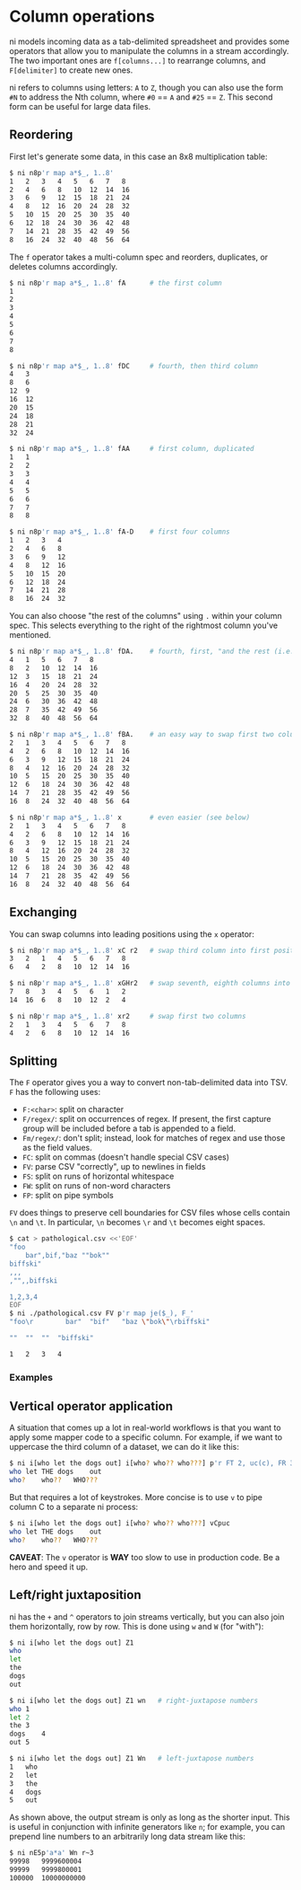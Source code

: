 # Column operations
ni models incoming data as a tab-delimited spreadsheet and provides some
operators that allow you to manipulate the columns in a stream accordingly. The
two important ones are `f[columns...]` to rearrange columns, and `F[delimiter]`
to create new ones.

ni refers to columns using letters: `A` to `Z`, though you can also use the
form `#N` to address the Nth column, where `#0` == `A` and `#25` == `Z`. This
second form can be useful for large data files.

## Reordering
First let's generate some data, in this case an 8x8 multiplication table:

```bash
$ ni n8p'r map a*$_, 1..8'
1	2	3	4	5	6	7	8
2	4	6	8	10	12	14	16
3	6	9	12	15	18	21	24
4	8	12	16	20	24	28	32
5	10	15	20	25	30	35	40
6	12	18	24	30	36	42	48
7	14	21	28	35	42	49	56
8	16	24	32	40	48	56	64
```

The `f` operator takes a multi-column spec and reorders, duplicates, or deletes
columns accordingly.

```bash
$ ni n8p'r map a*$_, 1..8' fA      # the first column
1
2
3
4
5
6
7
8
```

```bash
$ ni n8p'r map a*$_, 1..8' fDC     # fourth, then third column
4	3
8	6
12	9
16	12
20	15
24	18
28	21
32	24
```

```bash
$ ni n8p'r map a*$_, 1..8' fAA     # first column, duplicated
1	1
2	2
3	3
4	4
5	5
6	6
7	7
8	8
```

```bash
$ ni n8p'r map a*$_, 1..8' fA-D    # first four columns
1	2	3	4
2	4	6	8
3	6	9	12
4	8	12	16
5	10	15	20
6	12	18	24
7	14	21	28
8	16	24	32
```

You can also choose "the rest of the columns" using `.` within your column
spec. This selects everything to the right of the rightmost column you've
mentioned.

```bash
$ ni n8p'r map a*$_, 1..8' fDA.    # fourth, first, "and the rest (i.e. 5-8)"
4	1	5	6	7	8
8	2	10	12	14	16
12	3	15	18	21	24
16	4	20	24	28	32
20	5	25	30	35	40
24	6	30	36	42	48
28	7	35	42	49	56
32	8	40	48	56	64
```

```bash
$ ni n8p'r map a*$_, 1..8' fBA.    # an easy way to swap first two columns
2	1	3	4	5	6	7	8
4	2	6	8	10	12	14	16
6	3	9	12	15	18	21	24
8	4	12	16	20	24	28	32
10	5	15	20	25	30	35	40
12	6	18	24	30	36	42	48
14	7	21	28	35	42	49	56
16	8	24	32	40	48	56	64
```

```bash
$ ni n8p'r map a*$_, 1..8' x       # even easier (see below)
2	1	3	4	5	6	7	8
4	2	6	8	10	12	14	16
6	3	9	12	15	18	21	24
8	4	12	16	20	24	28	32
10	5	15	20	25	30	35	40
12	6	18	24	30	36	42	48
14	7	21	28	35	42	49	56
16	8	24	32	40	48	56	64
```

## Exchanging
You can swap columns into leading positions using the `x` operator:

```bash
$ ni n8p'r map a*$_, 1..8' xC r2   # swap third column into first position
3	2	1	4	5	6	7	8
6	4	2	8	10	12	14	16
```

```bash
$ ni n8p'r map a*$_, 1..8' xGHr2   # swap seventh, eighth columns into first two
7	8	3	4	5	6	1	2
14	16	6	8	10	12	2	4
```

```bash
$ ni n8p'r map a*$_, 1..8' xr2     # swap first two columns
2	1	3	4	5	6	7	8
4	2	6	8	10	12	14	16
```

## Splitting
The `F` operator gives you a way to convert non-tab-delimited data into TSV.
`F` has the following uses:

- `F:<char>`: split on character
- `F/regex/`: split on occurrences of regex. If present, the first capture
  group will be included before a tab is appended to a field.
- `Fm/regex/`: don't split; instead, look for matches of regex and use those as
  the field values.
- `FC`: split on commas (doesn't handle special CSV cases)
- `FV`: parse CSV "correctly", up to newlines in fields
- `FS`: split on runs of horizontal whitespace
- `FW`: split on runs of non-word characters
- `FP`: split on pipe symbols

`FV` does things to preserve cell boundaries for CSV files whose cells contain
`\n` and `\t`. In particular, `\n` becomes `\r` and `\t` becomes eight spaces.

```bash
$ cat > pathological.csv <<'EOF'
"foo
	bar",bif,"baz ""bok""
biffski"
,,,
,"",,biffski

1,2,3,4
EOF
$ ni ./pathological.csv FV p'r map je($_), F_'
"foo\r        bar"	"bif"	"baz \"bok\"\rbiffski"

""	""	""	"biffski"

1	2	3	4
```

### Examples


## Vertical operator application
A situation that comes up a lot in real-world workflows is that you want to
apply some mapper code to a specific column. For example, if we want to
uppercase the third column of a dataset, we can do it like this:

```bash
$ ni i[who let the dogs out] i[who? who?? who???] p'r FT 2, uc(c), FR 3'
who	let	THE	dogs	out
who?	who??	WHO???
```

But that requires a lot of keystrokes. More concise is to use `v` to pipe column C to a separate ni process:

```bash
$ ni i[who let the dogs out] i[who? who?? who???] vCpuc
who	let	THE	dogs	out
who?	who??	WHO???
```

**CAVEAT**: The `v` operator is **WAY** too slow to use in production code. Be a hero and speed it up.

## Left/right juxtaposition
ni has the `+` and `^` operators to join streams vertically, but you can also join them horizontally, row by row. This is done using `w` and `W` (for "with"):

```bash
$ ni i[who let the dogs out] Z1
who
let
the
dogs
out
```

```bash
$ ni i[who let the dogs out] Z1 wn   # right-juxtapose numbers
who	1
let	2
the	3
dogs	4
out	5
```

```bash
$ ni i[who let the dogs out] Z1 Wn   # left-juxtapose numbers
1	who
2	let
3	the
4	dogs
5	out
```

As shown above, the output stream is only as long as the shorter input. This is useful in conjunction with infinite generators like `n`; for example, you can prepend line numbers to an arbitrarily long data stream like this:

```bash
$ ni nE5p'a*a' Wn r~3
99998	9999600004
99999	9999800001
100000	10000000000
```
